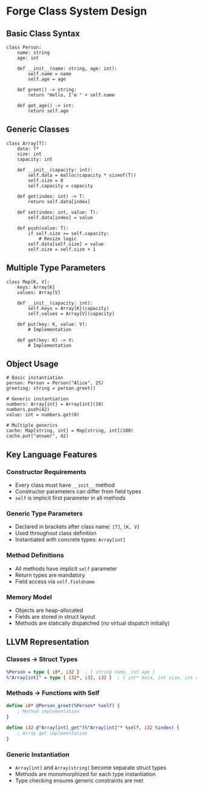 # Forge Class System Design

## Basic Class Syntax
```forge
class Person:
    name: string
    age: int

    def __init__(name: string, age: int):
        self.name = name
        self.age = age

    def greet() -> string:
        return "Hello, I'm " + self.name

    def get_age() -> int:
        return self.age
```

## Generic Classes
```forge
class Array[T]:
    data: T*
    size: int
    capacity: int

    def __init__(capacity: int):
        self.data = malloc(capacity * sizeof(T))
        self.size = 0
        self.capacity = capacity

    def get(index: int) -> T:
        return self.data[index]

    def set(index: int, value: T):
        self.data[index] = value

    def push(value: T):
        if self.size >= self.capacity:
            # Resize logic
        self.data[self.size] = value
        self.size = self.size + 1
```

## Multiple Type Parameters
```forge
class Map[K, V]:
    keys: Array[K]
    values: Array[V]

    def __init__(capacity: int):
        self.keys = Array[K](capacity)
        self.values = Array[V](capacity)

    def put(key: K, value: V):
        # Implementation

    def get(key: K) -> V:
        # Implementation
```

## Object Usage
```forge
# Basic instantiation
person: Person = Person("Alice", 25)
greeting: string = person.greet()

# Generic instantiation
numbers: Array[int] = Array[int](10)
numbers.push(42)
value: int = numbers.get(0)

# Multiple generics
cache: Map[string, int] = Map[string, int](100)
cache.put("answer", 42)
```

## Key Language Features

### Constructor Requirements
- Every class must have `__init__` method
- Constructor parameters can differ from field types
- `self` is implicit first parameter in all methods

### Generic Type Parameters
- Declared in brackets after class name: `[T]`, `[K, V]`
- Used throughout class definition
- Instantiated with concrete types: `Array[int]`

### Method Definitions
- All methods have implicit `self` parameter
- Return types are mandatory
- Field access via `self.fieldname`

### Memory Model
- Objects are heap-allocated
- Fields are stored in struct layout
- Methods are statically dispatched (no virtual dispatch initially)

## LLVM Representation

### Classes → Struct Types
```llvm
%Person = type { i8*, i32 }  ; { string name, int age }
%"Array[int]" = type { i32*, i32, i32 }  ; { int* data, int size, int capacity }
```

### Methods → Functions with Self
```llvm
define i8* @Person_greet(%Person* %self) {
    ; Method implementation
}

define i32 @"Array[int]_get"(%"Array[int]"* %self, i32 %index) {
    ; Array get implementation
}
```

### Generic Instantiation
- `Array[int]` and `Array[string]` become separate struct types
- Methods are monomorphized for each type instantiation
- Type checking ensures generic constraints are met